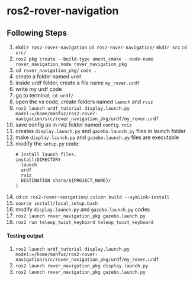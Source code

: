 # ros2-rover-navigation

## Following Steps
1. `mkdir ros2-rover-navigation` `cd ros2-rover-navigation/` `mkdir src` `cd src/`
2. `ros2 pkg create --build-type ament_cmake --node-name rover_navigation_node rover_navigation_pkg`
3. `cd rover_navigation_pkg/` `code .`
4. create a folder named `urdf`
5. inside urdf folder, create a file name `my_rover.urdf`
6. write my urdf code
7. go to terminal, `cd urdf/`
8. open the vs code, create folders named `launch` and `rviz`
9. `ros2 launch urdf_tutorial display.launch.py model:=/home/mahfuz/ros2-rover-navigation/src/rover_navigation_pkg/urdf/my_rover.urdf`
10. save config as in rviz folder named `config.rviz`
11. creates `display.launch.py` and `gazebo.launch.py` files in launch folder
12. make `display.launch.py` and `gazebo.launch.py` files are executable
13. modify the `setup.py` code:
      ```
      # Install launch files.
      install(DIRECTORY
        launch
        urdf
        rviz
        DESTINATION share/${PROJECT_NAME}/
      )
      ```
14. `cd` `cd ros2-rover-navigation/` `colcon build --symlink-install`
15. `source install/local_setup.bash`
16. modify `display.launch.py` and `gazebo.launch.py` codes
17. `ros2 launch rover_navigation_pkg gazebo.launch.py`
18. `ros2 run teleop_twist_keyboard teleop_twist_keyboard`


#### Testing output
1. `ros2 launch urdf_tutorial display.launch.py model:=/home/mahfuz/ros2-rover-navigation/src/rover_navigation_pkg/urdf/my_rover.urdf`
2. `ros2 launch rover_navigation_pkg display.launch.py`
3. `ros2 launch rover_navigation_pkg gazebo.launch.py`
